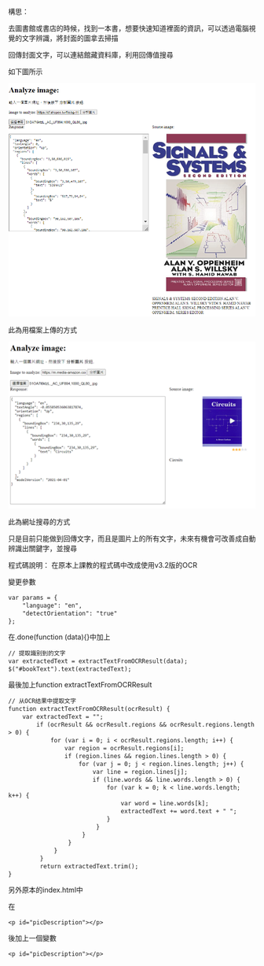 
構思：

去圖書館或書店的時候，找到一本書，想要快速知道裡面的資訊，可以透過電腦視覺的文字辨識，將封面的圖拿去掃描

回傳封面文字，可以連結館藏資料庫，利用回傳值搜尋


如下圖所示


![Alt text](2023-05-17-1.png)


此為用檔案上傳的方式

![Alt text](2023-05-17-2.png)

此為網址搜尋的方式

只是目前只能做到回傳文字，而且是圖片上的所有文字，未來有機會可改善成自動辨識出關鍵字，並搜尋



程式碼說明：
在原本上課教的程式碼中改成使用v3.2版的OCR

變更參數

    var params = {
        "language": "en",
        "detectOrientation": "true"
    };

在.done(function (data){}中加上

    // 提取識别到的文字
    var extractedText = extractTextFromOCRResult(data);
    $("#bookText").text(extractedText);

最後加上function extractTextFromOCRResult

    // 从OCR结果中提取文字
    function extractTextFromOCRResult(ocrResult) {
        var extractedText = "";
            if (ocrResult && ocrResult.regions && ocrResult.regions.length > 0) {
                for (var i = 0; i < ocrResult.regions.length; i++) {
                    var region = ocrResult.regions[i];
                    if (region.lines && region.lines.length > 0) {
                        for (var j = 0; j < region.lines.length; j++) {
                            var line = region.lines[j];
                            if (line.words && line.words.length > 0) {
                                for (var k = 0; k < line.words.length; k++) {
                                    var word = line.words[k];
                                    extractedText += word.text + " ";
                                }
                             }
                         }
                     }
                 }
             }
             return extractedText.trim();
    }
       
另外原本的index.html中

在

    <p id="picDescription"></p>

後加上一個變數

    <p id="picDescription"></p>

